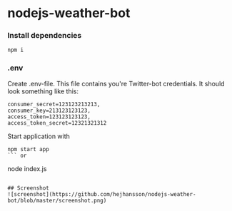 # nodejs-weather-bot
### Install dependencies
```npm i```

### .env
Create .env-file. This file contains you're Twitter-bot credentials. It should look something like this:
```
consumer_secret=123123213213,
consumer_key=213123123123,
access_token=123123123123,
access_token_secret=12321321312
```

Start application with
```
npm start app
``` or
```
node index.js
```

## Screenshot
![screenshot](https://github.com/hejhansson/nodejs-weather-bot/blob/master/screenshot.png)
